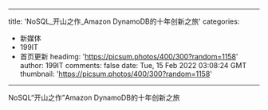 
---
title: 'NoSQL_开山之作_Amazon DynamoDB的十年创新之旅'
categories: 
 - 新媒体
 - 199IT
 - 首页更新
headimg: 'https://picsum.photos/400/300?random=1158'
author: 199IT
comments: false
date: Tue, 15 Feb 2022 03:08:24 GMT
thumbnail: 'https://picsum.photos/400/300?random=1158'
---

<div>   
NoSQL“开山之作”Amazon DynamoDB的十年创新之旅  
</div>
            